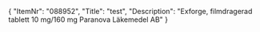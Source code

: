 {
  "ItemNr": "088952",
  "Title": "test",
  "Description": "Exforge, filmdragerad tablett 10 mg/160 mg Paranova Läkemedel AB"
}